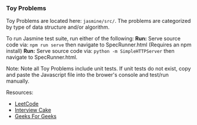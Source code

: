 ### Toy Problems

Toy Problems are located here: `jasmine/src/`. The problems are categorized by type of data structure and/or algorithm.

To run Jasmine test suite, run either of the following:
**Run:** Serve source code via: `npm run serve` then navigate to SpecRunner.html (Requires an npm install)
**Run:** Serve source code via: `python -m SimpleHTTPServer` then navigate to SpecRunner.html.

Note: Note all Toy Problems include unit tests. If unit tests do not exist, copy and paste the
Javascript file into the brower's console and test/run manually.

Resources:
- [LeetCode](https://leetcode.com/)
- [Interview Cake](https://interviewcake.com)
- [Geeks For Geeks](http://www.geeksforgeeks.org/top-algorithms-and-data-structures-for-competitive-programming/)

